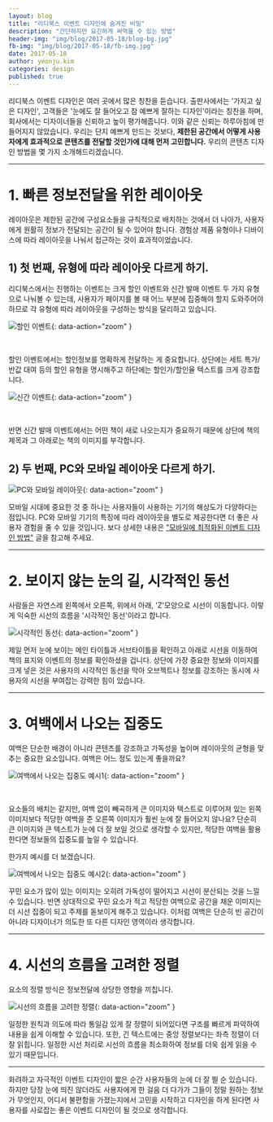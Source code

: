 ```yaml
---
layout: blog
title: "리디북스 이벤트 디자인에 숨겨진 비밀"
description: "간단하지만 요긴하게 써먹을 수 있는 방법"
header-img: "img/blog/2017-05-18/blog-bg.jpg"
fb-img: "img/blog/2017-05-18/fb-img.jpg"
date: 2017-05-18
author: yeonju.kim
categories: design
published: true
---
```


리디북스 이벤트 디자인은 여러 곳에서 많은 칭찬을 듣습니다. 출판사에서는 '가지고 싶은 디자인', 고객들은 '눈에도 잘 들어오고 참 예쁘게 잘하는 디자인'이라는 칭찬을 하며, 회사에서는 디자이너들을 신뢰하고 높이 평가해줍니다. 이와 같은 신뢰는 하루아침에 만들어지지 않았습니다. 우리는 단지 예쁘게 만드는 것보다, **제한된 공간에서 어떻게 사용자에게 효과적으로 콘텐츠를 전달할 것인가에 대해 먼저 고민합니다.** 우리의 콘텐츠 디자인 방법을 몇 가지 소개해드리겠습니다.

---

# 1. 빠른 정보전달을 위한 레이아웃

레이아웃은 제한된 공간에 구성요소들을 규칙적으로 배치하는 것에서 더 나아가, 사용자에게 원활히 정보가 전달되는 공간이 될 수 있어야 합니다. 경험상 제품 유형이나 디바이스에 따라 레이아웃을 나눠서 접근하는 것이 효과적이었습니다.

## 1) 첫 번째, 유형에 따라 레이아웃 다르게 하기.
리디북스에서는 진행하는 이벤트는 크게 할인 이벤트와 신간 발매 이벤트 두 가지 유형으로 나눠볼 수 있는데, 사용자가 페이지를 볼 때 어느 부분에 집중해야 할지 도와주어야 하므로 각 유형에 따라 레이아웃을 구성하는 방식을 달리하고 있습니다. 

![할인 이벤트](/img/blog/2017-05-18/01.jpg){: data-action="zoom" }

<br>

할인 이벤트에서는 할인정보를 명확하게 전달하는 게 중요합니다. 상단에는 세트 특가/반값 대여 등의 할인 유형을 명시해주고 하단에는 할인가/할인율 텍스트를 크게 강조합니다.

![신간 이벤트](/img/blog/2017-05-18/02.jpg){: data-action="zoom" }

<br>

반면 신간 발매 이벤트에서는 어떤 책이 새로 나오는지가 중요하기 때문에 상단에 책의 제목과 그 아래로는 책의 이미지를 부각합니다.


## 2) 두 번째, PC와 모바일 레이아웃 다르게 하기.

![PC와 모바일 레이아웃](/img/blog/2017-05-18/03.jpg){: data-action="zoom" }

모바일 시대에 중요한 것 중 하나는 사용자들이 사용하는 기기의 해상도가 다양하다는 점입니다. PC와 모바일 기기의 특징에 따라 레이아웃을 별도로 제공한다면 더 좋은 사용자 경험을 줄 수 있을 것입니다. 보다 상세한 내용은 ["모바일에 최적화된 이벤트 디자인 방법"](https://www.ridicorp.com/blog/2017/01/15/mobile-event/) 글을 참고해 주세요.


---

# 2. 보이지 않는 눈의 길, 시각적인 동선

사람들은 자연스레 왼쪽에서 오른쪽, 위에서 아래, 'Z'모양으로 시선이 이동합니다. 이렇게 익숙한 시선의 흐름을 '시각적인 동선'이라고 합니다.

![시각적인 동선](/img/blog/2017-05-18/04.jpg){: data-action="zoom" }

제일 먼저 눈에 보이는 메인 타이틀과 서브타이틀을 확인하고 아래로 시선을 이동하여 책의 표지와 이벤트의 정보를 확인하셨을 겁니다. 상단에 가장 중요한 정보와 이미지를 크게 넣은 것은 사용자의 시각적인 동선을 막아 오브젝트나 정보를 강조하는 동시에 사용자의 시선을 부여잡는 강력한 힘이 있습니다. 

---

# 3. 여백에서 나오는 집중도

여백은 단순한 배경이 아니라 콘텐츠를 강조하고 가독성을 높이며 레이아웃의 균형을 맞추는 중요한 요소입니다. 여백은 어느 정도 있는게 좋을까요?

![여백에서 나오는 집중도 예시1](/img/blog/2017-05-18/05.jpg){: data-action="zoom" }

<br>

요소들의 배치는 같지만, 여백 없이 빼곡하게 큰 이미지와 텍스트로 이루어져 있는 왼쪽 이미지보다 적당한 여백을 준 오른쪽 이미지가 훨씬 눈에 잘 들어오지 않나요? 단순히 큰 이미지와 큰 텍스트가 눈에 더 잘 보일 것으로 생각할 수 있지만, 적당한 여백을 활용한다면 정보들의 집중도를 높일 수 있습니다.

한가지 예시를 더 보겠습니다. 

![여백에서 나오는 집중도 예시2](/img/blog/2017-05-18/06.jpg){: data-action="zoom" }

꾸민 요소가 많이 있는 이미지는 오히려 가독성이 떨어지고 시선이 분산되는 것을 느낄 수 있습니다. 반면 상대적으로 꾸민 요소가 적고 적당한 여백으로 공간을 채운 이미지는 더 시선 집중이 되고 주제를 돋보이게 해주고 있습니다. 이처럼 여백은 단순히 빈 공간이 아니라 디자이너가 의도한 또 다른 디자인 영역이라 생각합니다.

---

# 4. 시선의 흐름을 고려한 정렬

요소의 정렬 방식은 정보전달에 상당한 영향을 끼칩니다.

![시선의 흐름을 고려한 정렬](/img/blog/2017-05-18/07.jpg){: data-action="zoom" }

일정한 원칙과 의도에 따라 통일감 있게 잘 정렬이 되어있다면 구조를 빠르게 파악하여 내용을 쉽게 이해할 수 있습니다. 또한, 긴 텍스트에는 중앙 정렬보다는 좌측 정렬이 더 잘 읽힙니다. 일정한 시선 처리로 시선의 흐름을 최소화하여 정보를 더욱 쉽게 읽을 수 있기 때문입니다.

---

화려하고 자극적인 이벤트 디자인이 짧은 순간 사용자들의 눈에 더 잘 띌 순 있습니다. 하지만 당장 눈에 띄진 않더라도 사용자에게 한 걸음 더 다가가 그들이 정말 원하는 정보가 무엇인지, 어디서 불편함을 가졌는지에서 고민을 시작하고 디자인을 하게 된다면 사용자를 사로잡는 좋은 이벤트 디자인이 될 것으로 생각합니다.
